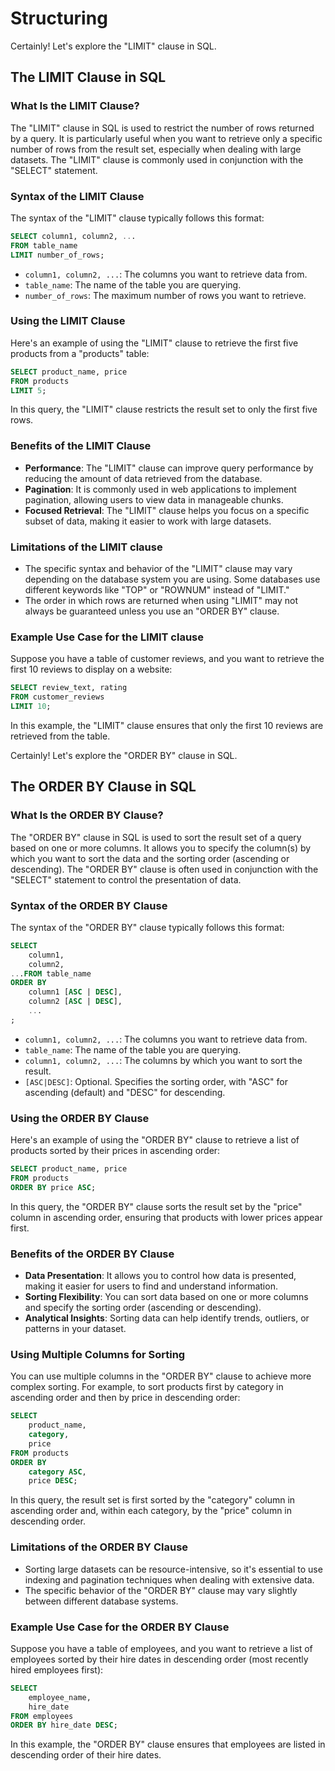 # Structuring

Certainly! Let's explore the "LIMIT" clause in SQL.

## The LIMIT Clause in SQL

### What Is the LIMIT Clause?

The "LIMIT" clause in SQL is used to restrict the number of rows returned by a query. It is particularly useful when you want to retrieve only a specific number of rows from the result set, especially when dealing with large datasets. The "LIMIT" clause is commonly used in conjunction with the "SELECT" statement.

### Syntax of the LIMIT Clause

The syntax of the "LIMIT" clause typically follows this format:

```sql
SELECT column1, column2, ...
FROM table_name
LIMIT number_of_rows;
```

- `column1, column2, ...`: The columns you want to retrieve data from.
- `table_name`: The name of the table you are querying.
- `number_of_rows`: The maximum number of rows you want to retrieve.

### Using the LIMIT Clause

Here's an example of using the "LIMIT" clause to retrieve the first five products from a "products" table:

```sql
SELECT product_name, price
FROM products
LIMIT 5;
```

In this query, the "LIMIT" clause restricts the result set to only the first five rows.

### Benefits of the LIMIT Clause

- **Performance**: The "LIMIT" clause can improve query performance by reducing the amount of data retrieved from the database.
- **Pagination**: It is commonly used in web applications to implement pagination, allowing users to view data in manageable chunks.
- **Focused Retrieval**: The "LIMIT" clause helps you focus on a specific subset of data, making it easier to work with large datasets.

### Limitations of the LIMIT clause

- The specific syntax and behavior of the "LIMIT" clause may vary depending on the database system you are using. Some databases use different keywords like "TOP" or "ROWNUM" instead of "LIMIT."
- The order in which rows are returned when using "LIMIT" may not always be guaranteed unless you use an "ORDER BY" clause.

### Example Use Case for the LIMIT clause

Suppose you have a table of customer reviews, and you want to retrieve the first 10 reviews to display on a website:

```sql
SELECT review_text, rating
FROM customer_reviews
LIMIT 10;
```

In this example, the "LIMIT" clause ensures that only the first 10 reviews are retrieved from the table.

Certainly! Let's explore the "ORDER BY" clause in SQL.

## The ORDER BY Clause in SQL

### What Is the ORDER BY Clause?

The "ORDER BY" clause in SQL is used to sort the result set of a query based on one or more columns. It allows you to specify the column(s) by which you want to sort the data and the sorting order (ascending or descending). The "ORDER BY" clause is often used in conjunction with the "SELECT" statement to control the presentation of data.

### Syntax of the ORDER BY Clause

The syntax of the "ORDER BY" clause typically follows this format:

```sql
SELECT
    column1,
    column2,
...FROM table_name
ORDER BY
    column1 [ASC | DESC],
    column2 [ASC | DESC],
    ...
;
```

- `column1, column2, ...`: The columns you want to retrieve data from.
- `table_name`: The name of the table you are querying.
- `column1, column2, ...`: The columns by which you want to sort the result.
- `[ASC|DESC]`: Optional. Specifies the sorting order, with "ASC" for ascending (default) and "DESC" for descending.

### Using the ORDER BY Clause

Here's an example of using the "ORDER BY" clause to retrieve a list of products sorted by their prices in ascending order:

```sql
SELECT product_name, price
FROM products
ORDER BY price ASC;
```

In this query, the "ORDER BY" clause sorts the result set by the "price" column in ascending order, ensuring that products with lower prices appear first.

### Benefits of the ORDER BY Clause

- **Data Presentation**: It allows you to control how data is presented, making it easier for users to find and understand information.
- **Sorting Flexibility**: You can sort data based on one or more columns and specify the sorting order (ascending or descending).
- **Analytical Insights**: Sorting data can help identify trends, outliers, or patterns in your dataset.

### Using Multiple Columns for Sorting

You can use multiple columns in the "ORDER BY" clause to achieve more complex sorting. For example, to sort products first by category in ascending order and then by price in descending order:

```sql
SELECT
    product_name,
    category,
    price
FROM products
ORDER BY
    category ASC,
    price DESC;
```

In this query, the result set is first sorted by the "category" column in ascending order and, within each category, by the "price" column in descending order.

### Limitations of the ORDER BY Clause

- Sorting large datasets can be resource-intensive, so it's essential to use indexing and pagination techniques when dealing with extensive data.
- The specific behavior of the "ORDER BY" clause may vary slightly between different database systems.

### Example Use Case for the ORDER BY Clause

Suppose you have a table of employees, and you want to retrieve a list of employees sorted by their hire dates in descending order (most recently hired employees first):

```sql
SELECT
    employee_name,
    hire_date
FROM employees
ORDER BY hire_date DESC;
```

In this example, the "ORDER BY" clause ensures that employees are listed in descending order of their hire dates.
